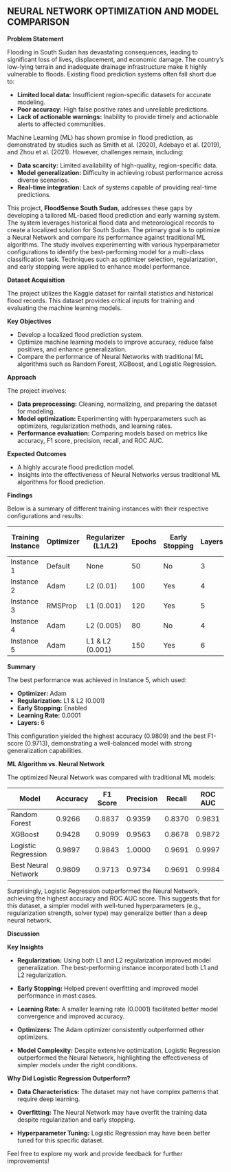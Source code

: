 ## NEURAL NETWORK OPTIMIZATION AND MODEL COMPARISON

**Problem Statement**

Flooding in South Sudan has devastating consequences, leading to significant loss of lives, displacement, and economic damage. The country’s low-lying terrain and inadequate drainage infrastructure make it highly vulnerable to floods. Existing flood prediction systems often fall short due to:

- **Limited local data:** Insufficient region-specific datasets for accurate modeling.
- **Poor accuracy:** High false positive rates and unreliable predictions.
- **Lack of actionable warnings:** Inability to provide timely and actionable alerts to affected communities.

Machine Learning (ML) has shown promise in flood prediction, as demonstrated by studies such as Smith et al. (2020), Adebayo et al. (2019), and Zhou et al. (2021). However, challenges remain, including:

- **Data scarcity:** Limited availability of high-quality, region-specific data.
- **Model generalization:** Difficulty in achieving robust performance across diverse scenarios.
- **Real-time integration:** Lack of systems capable of providing real-time predictions.

This project, **FloodSense South Sudan**, addresses these gaps by developing a tailored ML-based flood prediction and early warning system. The system leverages historical flood data and meteorological records to create a localized solution for South Sudan. The primary goal is to optimize a Neural Network and compare its performance against traditional ML algorithms. The study involves experimenting with various hyperparameter configurations to identify the best-performing model for a multi-class classification task. Techniques such as optimizer selection, regularization, and early stopping were applied to enhance model performance.

**Dataset Acquisition**

The project utilizes the Kaggle dataset for rainfall statistics and historical flood records. This dataset provides critical inputs for training and evaluating the machine learning models.

**Key Objectives**

- Develop a localized flood prediction system.
- Optimize machine learning models to improve accuracy, reduce false positives, and enhance generalization.
- Compare the performance of Neural Networks with traditional ML algorithms such as Random Forest, XGBoost, and Logistic Regression.

**Approach**

The project involves:

- **Data preprocessing:** Cleaning, normalizing, and preparing the dataset for modeling.
- **Model optimization:** Experimenting with hyperparameters such as optimizers, regularization methods, and learning rates.
- **Performance evaluation:** Comparing models based on metrics like accuracy, F1 score, precision, recall, and ROC AUC.

**Expected Outcomes**

- A highly accurate flood prediction model.
- Insights into the effectiveness of Neural Networks versus traditional ML algorithms for flood prediction.

**Findings**

Below is a summary of different training instances with their respective configurations and results:

| Training Instance | Optimizer | Regularizer (L1/L2) | Epochs | Early Stopping | Layers | Learning Rate | Accuracy | F1 Score | Precision | Recall | ROC AUC Score |
|-------------------|-----------|---------------------|--------|----------------|--------|---------------|----------|----------|-----------|--------|---------------|
| Instance 1        | Default   | None                | 50     | No             | 3      | Default       | 0.9736   | 0.9595   | 0.9816    | 0.9383 | 0.9951        |
| Instance 2        | Adam      | L2 (0.01)           | 100    | Yes            | 4      | 0.001         | 0.9795   | 0.9685   | 0.9908    | 0.9471 | 0.9983        |
| Instance 3        | RMSProp   | L1 (0.001)          | 120    | Yes            | 5      | 0.0005        | 0.9663   | 0.9483   | 0.9679    | 0.9295 | 0.9952        |
| Instance 4        | Adam      | L2 (0.005)          | 80     | No             | 4      | 0.001         | 0.9677   | 0.9500   | 0.9812    | 0.9207 | 0.9958        |
| Instance 5        | Adam      | L1 & L2 (0.001)     | 150    | Yes            | 6      | 0.0001        | 0.9809   | 0.9713   | 0.9735    | 0.9692 | 0.9984        |

**Summary**

The best performance was achieved in Instance 5, which used:

- **Optimizer:** Adam
- **Regularization:** L1 & L2 (0.001)
- **Early Stopping:** Enabled
- **Learning Rate:** 0.0001
- **Layers:** 6

This configuration yielded the highest accuracy (0.9809) and the best F1-score (0.9713), demonstrating a well-balanced model with strong generalization capabilities.

**ML Algorithm vs. Neural Network**

The optimized Neural Network was compared with traditional ML models:

| Model                    | Accuracy | F1 Score | Precision | Recall | ROC AUC |
|--------------------------|----------|----------|-----------|--------|---------|
| Random Forest            | 0.9266   | 0.8837   | 0.9359    | 0.8370 | 0.9831  |
| XGBoost                  | 0.9428   | 0.9099   | 0.9563    | 0.8678 | 0.9872  |
| Logistic Regression      | 0.9897   | 0.9843   | 1.0000    | 0.9691 | 0.9997  |
| Best Neural Network      | 0.9809   | 0.9713   | 0.9734    | 0.9691 | 0.9984  |

Surprisingly, Logistic Regression outperformed the Neural Network, achieving the highest accuracy and ROC AUC score. This suggests that for this dataset, a simpler model with well-tuned hyperparameters (e.g., regularization strength, solver type) may generalize better than a deep neural network.

**Discussion**

**Key Insights**

- **Regularization:** Using both L1 and L2 regularization improved model generalization. The best-performing instance incorporated both L1 and L2 regularization.
  
- **Early Stopping:** Helped prevent overfitting and improved model performance in most cases.

- **Learning Rate:** A smaller learning rate (0.0001) facilitated better model convergence and improved accuracy.

- **Optimizers:** The Adam optimizer consistently outperformed other optimizers.

- **Model Complexity:** Despite extensive optimization, Logistic Regression outperformed the Neural Network, highlighting the effectiveness of simpler models under the right conditions.

**Why Did Logistic Regression Outperform?**

- **Data Characteristics:** The dataset may not have complex patterns that require deep learning.

- **Overfitting:** The Neural Network may have overfit the training data despite regularization and early stopping.

- **Hyperparameter Tuning:** Logistic Regression may have been better tuned for this specific dataset.

Feel free to explore my work and provide feedback for further improvements!
